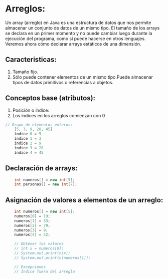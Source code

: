 # Arreglos:
Un array (arreglo) en Java es una estructura de datos que nos permite almacenar un conjunto de datos de un mismo tipo. 
El tamaño de los arrays se declara en un primer momento y no puede cambiar luego durante la ejecución del programa, 
como sí puede hacerse en otros lenguajes. Veremos ahora cómo declarar arrays estáticos de una dimensión.

## Caracteristicas:
1. Tamaño fijo.
2. Sólo puede contener elementos de un mismo tipo.Puede almacenar tipos de datos primitivos o referencias a objetos.

## Conceptos base (atributos):
1. Posición o índice:
2. Los índices en los arreglos comienzan con 0
    
```java
// Grupo de elementos enteros:
    [5, 3, 9, 28, 45]
    índice 0 = 5
    índice 1 = 3
    índice 2 = 9
    índice 3 = 28
    índice 4 = 45
```

## Declaración de arrays:
```java
    int numeros[] = new int[5];
    int personas[] = new int[7];
```
## Asignación de valores a elementos de un arreglo:
```java
    int numeros[] = new int[5];
    numeros[0] = 19;
    numeros[1] = 33;
    numeros[2] = 79;
    numeros[3] = 9;
    numeros[4] = 42;

    // Obtener los valores
    // int x = numeros[0];
    // System.out.println(x);
    // System.out.println(numeros[1]);

    // Excepciones
    // Índice fuera del arreglo
```
